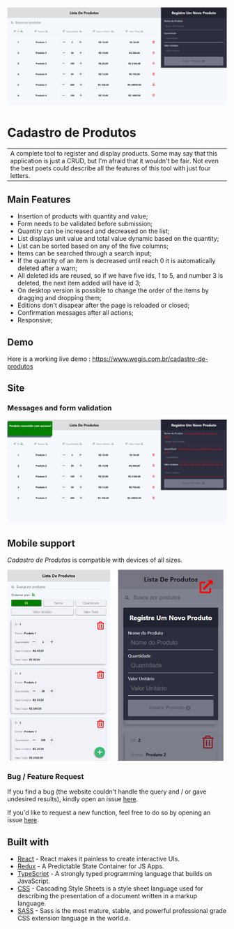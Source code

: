 # ![Cadastro de Produtos](https://github.com/wegissilveira/cadastro-de-produtos/blob/master/imagens-demo/img-1.png)
# Cadastro de Produtos
<table>
<tr>
<td>
 A complete tool to register and display products. Some may say that this application is just a CRUD, but I'm afraid that it wouldn't be fair. Not even the best poets could describe all the features of this tool with just four letters.   
</tr>
</table>

## Main Features
- Insertion of products with quantity and value;
- Form needs to be validated before submission;
- Quantity can be increased and decreased on the list;
- List displays unit value and total value dynamic based on the quantity;
- List can be sorted based on any of the five columns;
- Items can be searched through a search input;
- If the quantity of an item is decreased until reach 0 it is automatically deleted after a warn;
- All deleted ids are reused, so if we have five ids, 1 to 5, and number 3 is deleted, the next item added will have id 3;
- On desktop version is possible to change the order of the items by dragging and dropping them;
- Editions don't disapear after the page is reloaded or closed;
- Confirmation messages after all actions;
- Responsive;

## Demo
Here is a working live demo :  https://www.wegis.com.br/cadastro-de-produtos


## Site

### Messages and form validation

![](https://github.com/wegissilveira/cadastro-de-produtos/blob/master/imagens-demo/img-2.png)

## Mobile support
<em>Cadastro de Produtos</em> is compatible with devices of all sizes.

![](https://github.com/wegissilveira/cadastro-de-produtos/blob/master/imagens-demo/mobile.png)


### Bug / Feature Request

If you find a bug (the website couldn't handle the query and / or gave undesired results), kindly open an issue [here](https://github.com/wegissilveira/food-lanches/issues).

If you'd like to request a new function, feel free to do so by opening an issue [here](https://github.com/wegissilveira/food-lanches/issues).


## Built with 

- [React](https://reactjs.org/) - React makes it painless to create interactive UIs.
- [Redux](https://redux.js.org/) - A Predictable State Container for JS Apps.
- [TypeScript](https://www.typescriptlang.org/) - A strongly typed programming language that builds on JavaScript.
- [CSS](https://www.w3schools.com/css/) - Cascading Style Sheets is a style sheet language used for describing the presentation of a document written in a markup language.
- [SASS](https://sass-lang.com/) - Sass is the most mature, stable, and powerful professional grade CSS extension language in the world.e.
